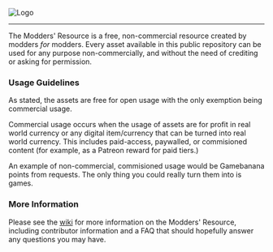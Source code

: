 ![Logo](https://cdn.discordapp.com/attachments/883460005393731646/940272318352089129/air_resource_logo_big.png)
___

The Modders' Resource is a free, non-commercial resource created by modders _for_ modders. Every asset available in this public repository can be used for any purpose non-commercially, and without the need of crediting or asking for permission.

### Usage Guidelines
As stated, the assets are free for open usage with the only exemption being commercial usage.

Commercial usage occurs when the usage of assets are for profit in real world currency or any digital item/currency that can be turned into real world currency. This includes paid-access, paywalled, or commisioned content (for example, as a Patreon reward for paid tiers.)

An example of non-commercial, commisioned usage would be Gamebanana points from requests. The only thing you could really turn them into is games.

### More Information

Please see the [wiki](https://github.com/AirWay1/3AIR-Mod-Resources/wiki) for more information on the Modders' Resource, including contributor information and a FAQ that should hopefully answer any questions you may have.
